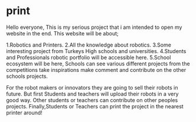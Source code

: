 # print
Hello everyone,
This is my serious project that i am intended to open my website in the end.
This website will be about;

1.Robotics and Printers.
2.All the knowledge about robotics.
3.Some interesting project from Turkeys High schools and universities.
4.Students and Professionals robotic portfolio will be accessible here.
5.School ecosystem will be here,
Schools can see various different projects from the competitions 
take inspirations make comment and contribute on the other schools projects.

For the robot makers or innovators they are going to sell their robots in future.
But first Students and teachers will upload their robots in a very good way.
Other students or teachers can contribute on other peoples projects.
Finally,Students  or Teachers can print the project in the nearest printer around!